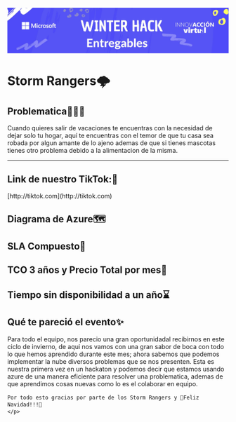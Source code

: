 ![](https://github.com/JosafatJimenez2/Storm_Rangers/blob/main/panel.png)
<h1>Storm Rangers🌩️</h1>
<div>
	<h2>Problematica🚩🚩🚩</h2>
	<p>Cuando quieres salir de vacaciones te encuentras con la necesidad de dejar solo tu 		hogar, aquí te encuentras con el temor de que tu casa sea robada por algun amante de 		lo ajeno ademas de que si tienes mascotas tienes otro problema debido a la 		alimentacion de la misma.</p>
</div>

------------


<div>
	<h2>Link de nuestro TikTok:🔗</h2>
	[http://tiktok.com](http://tiktok.com)
</div>
<div>
	<h2>Diagrama de Azure🗺️</h2>
	<h2>SLA Compuesto💸</h2>
	<h2>TCO 3 años y Precio Total por mes💸</h2>
	<h2>Tiempo sin disponibilidad a un año⌛</h2>
	<h2>Qué te pareció el evento✨</h2>
	<p>
	Para todo el equipo, nos parecio una gran oportunidadal recibirnos en este ciclo de invierno, de aqui nos vamos con una gran sabor de boca con todo lo que hemos aprendido 	   durante este mes; ahora sabemos que podemos implementar la nube diversos problemas que se nos presenten.
	Esta es nuestra primera vez en un hackaton y podemos decir que estamos usando azure de una manera eficiente para resolver una problematica, ademas de que aprendimos cosas         nuevas como lo es el colaborar en equipo.
	
	Por todo esto gracias por parte de los Storm Rangers y 🎄Feliz Navidad!!!🎅
	</p>
</div>
